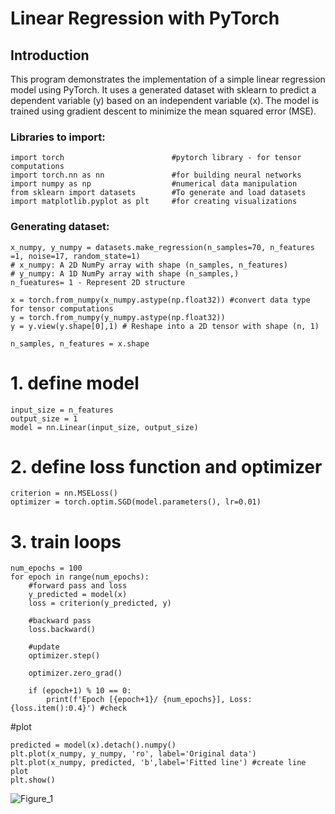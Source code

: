 # Linear Regression with PyTorch

## Introduction
This program demonstrates the implementation of a simple linear regression model using PyTorch. It uses a generated dataset with sklearn to predict a dependent variable (y) based on an independent variable (x). The model is trained using gradient descent to minimize the mean squared error (MSE).

### Libraries to import: 
```
import torch                        #pytorch library - for tensor computations
import torch.nn as nn               #for building neural networks
import numpy as np                  #numerical data manipulation
from sklearn import datasets        #To generate and load datasets
import matplotlib.pyplot as plt     #for creating visualizations
```

### Generating dataset: 
```
x_numpy, y_numpy = datasets.make_regression(n_samples=70, n_features =1, noise=17, random_state=1)
# x_numpy: A 2D NumPy array with shape (n_samples, n_features)
# y_numpy: A 1D NumPy array with shape (n_samples,)
n_fueatures= 1 - Represent 2D structure
```

```
x = torch.from_numpy(x_numpy.astype(np.float32)) #convert data type for tensor computations
y = torch.from_numpy(y_numpy.astype(np.float32)) 
y = y.view(y.shape[0],1) # Reshape into a 2D tensor with shape (n, 1)

n_samples, n_features = x.shape
```
# 1. define model 
```
input_size = n_features 
output_size = 1 
model = nn.Linear(input_size, output_size) 
```

# 2. define loss function and optimizer 
```
criterion = nn.MSELoss() 
optimizer = torch.optim.SGD(model.parameters(), lr=0.01)
```

# 3. train loops 
```
num_epochs = 100 
for epoch in range(num_epochs):
    #forward pass and loss 
    y_predicted = model(x) 
    loss = criterion(y_predicted, y)

    #backward pass 
    loss.backward() 

    #update 
    optimizer.step() 

    optimizer.zero_grad() 

    if (epoch+1) % 10 == 0:
        print(f'Epoch [{epoch+1}/ {num_epochs}], Loss: {loss.item():0.4}') #check
```

#plot 
```
predicted = model(x).detach().numpy() 
plt.plot(x_numpy, y_numpy, 'ro', label='Original data') 
plt.plot(x_numpy, predicted, 'b',label='Fitted line') #create line plot
plt.show()
```

![Figure_1](https://github.com/user-attachments/assets/f3096346-bb31-494b-befd-be15e8deac46)
